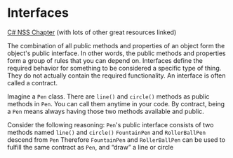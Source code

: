 # Interfaces

[C# NSS Chapter](https://github.com/nashville-software-school/bangazon-inc/blob/master/book-1-orientation/chapters/INTERFACES_INTRO.md)  (with lots of other great resources linked)


The combination of all public methods and properties of an object form the object's public interface. In other words, the public methods and properties form a group of rules that you can depend on. Interfaces define the required behavior for something to be considered a specific type of thing. They do not actually contain the required functionality. An interface is often called a contract.

Imagine a `Pen` class. There are `line()` and `circle()` methods as public methods in `Pen`. You can call them anytime in your code. By contract, being a `Pen` means always having those two methods available and public.

Consider the following reasoning:
`Pen`'s public interface consists of two methods named `line()` and `circle()`
`FountainPen` and `RollerBallPen` descend from `Pen`
Therefore `FountainPen` and `RollerBallPen` can be used to fulfill the same contract as `Pen`, and “draw” a line or circle